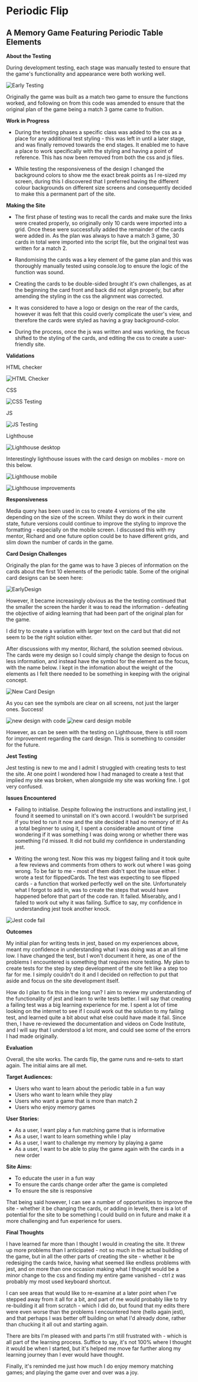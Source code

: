  # Periodic Flip #

## A Memory Game Featuring Periodic Table Elements ## 

**About the Testing**

During development testing, each stage was manually tested to ensure that the game's functionality and appearance were both working well. 

![Early Testing](assets/doc/earlystages.png)

Originally the game was built as a match two game to ensure the functions worked, and following on from this code was amended to ensure that the original plan of the game being a match 3 game came to fruition. 

**Work in Progress**

* During the testing phases a specific class was added to the css as a place for any additional test styling - this was left in until a later stage, and was finally removed towards the end stages. It enabled me to have a place to work specifically with the styling and having a point of reference. This has now been removed from both the css and js files.

* While testing the responsiveness of the design I changed the background colors to show me the exact break points as I re-sized my screen, during this I discovered that I preferred having the different colour backgrounds on different size screens and consequently decided to make this a permanent part of the site.

**Making the Site**

* The first phase of testing was to recall the cards and make sure the links were created properly, so originally only 10 cards were imported into a grid. Once these were successfully added the remainder of the cards were added in. As the plan was always to have a match 3 game, 30 cards in total were imported into the script file, but the original test was written for a match 2.

* Randomising the cards was a key element of the game plan and this was thoroughly manually tested using console.log to ensure the logic of the function was sound.

* Creating the cards to be double-sided brought it's own challenges, as at the beginning the card front and back did not align properly, but after amending the styling in the css the alignment was corrected.

* It was considered to have a logo or design on the rear of the cards, however it was felt that this could overly complicate the user's view, and therefore the cards were styled as having a gray background-color.

* During the process, once the js was written and was working, the focus shifted to the styling of the cards, and editing the css to create a user-friendly site.

**Validations**

HTML checker

![HTML Checker](assets/doc/htmlchecker.png)

CSS 

![CSS Testing](assets/doc/w3s-css.png)

JS

![JS Testing](assets/doc/js-hint.png)

Lighthouse

![Lighthouse desktop](assets/doc/Lighthousedesktop.png)

Interestingly lighthouse issues with the card design on mobiles - more on this below.

![Lighthouse mobile](assets/doc/lighthousemobile.png)

![Lighthouse improvements](assets/doc/lighthouseimprovements.png)

**Responsiveness**

Media query has been used in css to create 4 versions of the site depending on the size of the screen. Whilst they do work in their current state, future versions could continue to improve the styling to improve the formatting - especially on the mobile screen. I discussed this with my mentor, Richard and one future option could be to have different grids, and slim down the number of cards in the game.

**Card Design Challenges**

Originally the plan for the game was to have 3 pieces of information on the cards about the first 10 elements of the periodic table. Some of the original card designs can be seen here:

![EarlyDesign](assets/doc/earlydesignoldcard.png)

However, it became increasingly obvious as the the testing continued that the smaller the screen the harder it was to read the information - defeating the objective of aiding learning that had been part of the original plan for the game.

I did try to create a variation with larger text on the card but that did not seem to be the right solution either.

After discussions with my mentor, Richard, the solution seemed obvious. The cards were my design so I could simply change the design to focus on less information, and instead have the symbol for the element as the focus, with the name below. I kept in the infomation about the weight of the elements as I felt there needed to be something in keeping with the original concept. 

![New Card Design](assets/doc/newcarddesign.png)

As you can see the symbols are clear on all screens, not just the larger ones. Success!

![new design with code](assets/doc/testingnewdesignwithcode.png)
![new card design mobile](assets/doc/newcarddesignmobile.png)

However, as can be seen with the testing on Lighthouse, there is still room for improvement regarding the card design. This is something to consider for the future.

**Jest Testing**

Jest testing is new to me and I admit I struggled with creating tests to test the site. At one point I wondered how I had managed to create a test that implied my site was broken, when alongside my site was working fine. I got very confused. 

**Issues Encountered**

* Failing to initialise. Despite following the instructions and installing jest, I found it seemed to uninstall on it's own accord. I wouldn't be surprised if you tried to run it now and the site decided it had no memory of it! As a total beginner to using it, I spent a considerable amount of time wondering if it was something I was doing wrong or whether there was something I'd missed. It did not build my confidence in understanding jest. 

* Writing the wrong test. Now this was my biggest failing and it took quite a few reviews and comments from others to work out where I was going wrong. To be fair to me - most of them didn't spot the issue either. I wrote a test for flippedCards. The test was expecting to see flipped cards - a function that worked perfectly well on the site. Unfortunately what I forgot to add in, was to create the steps that would have happened before that part of the code ran. It failed. Miserably, and I failed to work out why it was failing. Suffice to say, my confidence in understanding jest took another knock. 

![Jest code fail](assets/doc/flippedcards.png)

**Outcomes**

My initial plan for writing tests in jest, based on my experiences above, meant my confidence in understanding what I was doing was at an all time low. I have changed the test, but I won't document it here, as one of the problems I encountered is something that requires more testing. My plan to create tests for the step by step development of the site felt like a step too far for me. I simply couldn't do it and I decided on relfection to put that aside and focus on the site development itself.

How do I plan to fix this in the long run? I aim to review my understanding of the functionality of jest and learn to write tests better. I will say that creating a failing test was a big learning experience for me. I spent a lot of time looking on the internet to see if I could work out the solution to my failing test, and learned quite a bit about what else could have made it fail. Since then, I have re-reviewed the documentation and videos on Code Institute, and I will say that I understood a lot more, and could see some of the errors I had made originally. 

**Evaluation**

Overall, the site works. The cards flip, the game runs and re-sets to start again. The initial aims are all met.

 **Target Audiences:**
* Users who want to learn about the periodic table in a fun way
* Users who want to learn while they play
* Users who want a game that is more than match 2
* Users who enjoy memory games 


 **User Stories:**
* As a user, I want play a fun matching game that is informative
* As a user, I want to learn something while I play
* As a user, I want to challenge my memory by playing a game
* As a user, I want to be able to play the game again with the cards in a new order


**Site Aims:**
* To educate the user in a fun way
* To ensure the cards change order after the game is completed
* To ensure the site is responsive

That being said however, I can see a number of opportunities to improve the site - whether it be changing the cards, or adding in levels, there is a lot of potential for the site to be something I could build on in future and make it a more challenging and fun experience for users.  

**Final Thoughts**

I have learned far more than I thought I would in creating the site. It threw up more problems than I anticipated - not so much in the actual building of the game, but in all the other parts of creating the site - whether it be redesiging the cards twice, having what seemed like endless problems with jest, and on more than one occasion making what I thought would be a minor change to the css and finding my entire game vanished - ctrl z was probably my most used keyboard shortcut.

I can see areas that would like to re-examine at a later point when I've stepped away from it all for a bit, and part of me would probably like to try re-building it all from scratch - which I did do, but found that my edits there were even worse than the problems I encountered here (hello again jest), and that perhaps I was better off building on what I'd already done, rather than chucking it all out and starting again. 

There are bits I'm pleased with and parts I'm still frustrated with - which is all part of the learning process. Suffice to say, it's not 100% where I thought it would be when I started, but it's helped me move far further along my learning journey than I ever would have thought. 

Finally, it's reminded me just how much I do enjoy memory matching games; and playing the game over and over was a joy.













